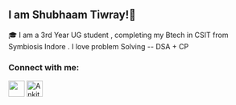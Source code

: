 
## I am Shubhaam Tiwray!🚀
 
🎓 I am a 3rd Year UG student , completing my Btech in CSIT from Symbiosis Indore . I love problem Solving -- DSA + CP 


<h3 align="left">Connect with me:</h3>
<p align="left">
<p align="left"> 
 <a href="https://www.linkedin.com/in/shubhaam-tiwary-10302a202//" target="_blank" rel="noreferrer"><img src="https://raw.githubusercontent.com/danielcranney/readme-generator/main/public/icons/socials/linkedin.svg" width="32" height="32" /></a> 
<a href="https://leetcode.com/shubhaamtiwary_01/" target="blank"><img  src="https://raw.githubusercontent.com/rahuldkjain/github-profile-readme-generator/master/src/images/icons/Social/leet-code.svg" alt="Ankit Raj" height="32" width="32" /></a> 
 </p>
